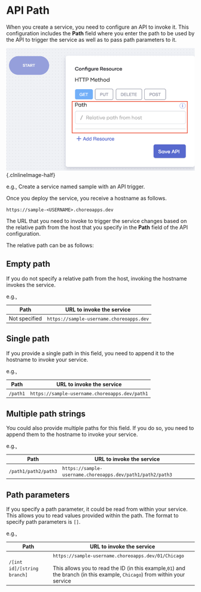 # API Path

When you create a service, you need to configure an API to invoke it. This configuration includes the **Path** field where you enter the path to be used by the API to trigger the service as well as to pass path parameters to it.

![Path field](../assets/img/references/path/path-field.png){.cInlineImage-half}

e.g., Create a service named sample with an API trigger.

Once you deploy the service, you receive a hostname as follows.

```
https://sample-<USERNAME>.choreoapps.dev
```

The URL that you need to invoke to trigger the service changes based on the relative path from the host that you specify in the **Path** field of the API configuration.

The relative path can be as follows:

## Empty path

If you do not specify a relative path from the host, invoking the hostname invokes the service.

e.g.,

| **Path**      | **URL to invoke the service**            |
|---------------|------------------------------------------|
| Not specified | `https://sample-username.choreoapps.dev` |

## Single path

If you provide a single path in this field, you need to append it to the hostname to invoke your service.

e.g.,

| **Path**  | **URL to invoke the service**                  |
|-----------|------------------------------------------------|
| `/path1`  | `https://sample-username.choreoapps.dev/path1` |

## Multiple path strings

You could also provide multiple paths for this field. If you do so, you need to append them to the hostname to invoke your service.

e.g.,

| **Path**             | **URL to invoke the service**                              |
|----------------------|------------------------------------------------------------|
| `/path1/path2/path3` | `https://sample-username.choreoapps.dev/path1/path2/path3` |

## Path parameters

If you specify a path parameter, it could be read from within your service. This allows you to read values provided within the path. The format to specify path parameters is `[]`.

e.g.,

| **Path**                    | **URL to invoke the service**                                                          |
|-----------------------------|----------------------------------------------------------------------------------------|
| `/[int id]/[string branch]` | `https://sample-username.choreoapps.dev/01/Chicago` <br/><br/> This allows you to read the ID (in this example,`01`) and the branch (in this example, `Chicago`) from within your service |